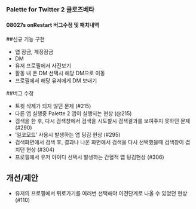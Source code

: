 ### Palette for Twitter 2 클로즈베타
#### 08027s onRestart 버그수정 및 패치내역

##신규 기능 구현
* 앱 잠금, 계정잠금
* DM
* 유저 프로필에서 사진보기
* 활동 내 온 DM 선택시 해당 DM으로 이동
* 프로필에서 해당 유저에게 DM 보내기

##버그 수정
* 트윗 삭제가 되지 않던 문제 (#215)
* 다른 앱 실행중 Palette 2 앱이 실행되는 현상 (@215)
* 검색을 한 후, 다시 검색창에서 검색을 시도할시 검색결과를 보여주지 못하던 문제 (#290)
* ‘일코모드’ 사용시 발생하는 앱 팅김 현상 (#295)
* 검색화면에서 검색 후, 결과나 나온 화면에서 검색을 다시 선택했을때 검색창이 겹치던 현상 (#304)
* 프로필에서 유저 아이디 선택시 발생하는 간혈적 앱 팅김현상 (#306)

## 개선/제안
* 유저의 프로필에서 뒤로가기를 여러번 선택해야 이전단계로 나올 수 있었던 현상 (#110)
